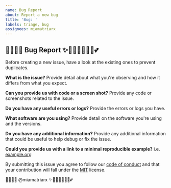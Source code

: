 ```yaml
---
name: Bug Report
about: Report a new bug
title: 'Bug: '
labels: triage, bug
assignees: miamatriarx
---
```


## 🧚🏻‍♀️✨ Bug Report ✨🧚🏻‍♀️🦄🔮🏰💕

Before creating a new issue, have a look at the existing ones to prevent duplicates.

**What is the issue?**
Provide detail about what you're observing and how it differs from what you expect.

**Can you provide us with code or a screen shot?**
Provide any code or screenshots related to the issue.

**Do you have any useful errors or logs?**
Provide the errors or logs you have.

**What software are you using?**
Provide detail on the software you're using and the versions.

**Do you have any additional information?**
Provide any additional information that could be useful to help debug or fix the issue.

**Could you provide us with a link to a minimal reproducible example?**
i.e. [example.org](http://example.org)

By submitting this issue you agree to follow our [code of conduct](https://github.com/matriarx/.github/blob/main/docs/code_of_conduct.md) and that your contribution will fall under the [MIT](https://github.com/matriarx/.github/blob/main/license) license.

🧚🏻‍♀️✨ @miamatriarx ✨🧚🏻‍♀️🦄🔮🏰💕
